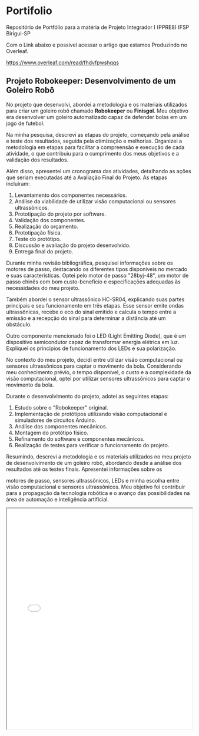 # Portifolio
Repositório de Portfólio para a matéria de Projeto Integrador I (PPRE8) IFSP Birigui-SP

Com o Link abaixo e possivel acessar o artigo que estamos Produzindo no Overleaf.

https://www.overleaf.com/read/fhdvfpwshqqs


## Projeto Robokeeper: Desenvolvimento de um Goleiro Robô

No projeto que desenvolvi, abordei a metodologia e os materiais utilizados para criar um goleiro robô chamado **Robokeeper** ou **Finisgol**. Meu objetivo era desenvolver um goleiro automatizado capaz de defender bolas em um jogo de futebol.

Na minha pesquisa, descrevi as etapas do projeto, começando pela análise e teste dos resultados, seguida pela otimização e melhorias. Organizei a metodologia em etapas para facilitar a compreensão e execução de cada atividade, o que contribuiu para o cumprimento dos meus objetivos e a validação dos resultados.

Além disso, apresentei um cronograma das atividades, detalhando as ações que seriam executadas até a Avaliação Final do Projeto. As etapas incluíram:

1. Levantamento dos componentes necessários.
2. Análise da viabilidade de utilizar visão computacional ou sensores ultrassônicos.
3. Prototipação do projeto por software.
4. Validação dos componentes.
5. Realização do orçamento.
6. Prototipação física.
7. Teste do protótipo.
8. Discussão e avaliação do projeto desenvolvido.
9. Entrega final do projeto.

Durante minha revisão bibliográfica, pesquisei informações sobre os motores de passo, destacando os diferentes tipos disponíveis no mercado e suas características. Optei pelo motor de passo "28byj-48", um motor de passo chinês com bom custo-benefício e especificações adequadas às necessidades do meu projeto.

Também abordei o sensor ultrassônico HC-SR04, explicando suas partes principais e seu funcionamento em três etapas. Esse sensor emite ondas ultrassônicas, recebe o eco do sinal emitido e calcula o tempo entre a emissão e a recepção do sinal para determinar a distância até um obstáculo.

Outro componente mencionado foi o LED (Light Emitting Diode), que é um dispositivo semicondutor capaz de transformar energia elétrica em luz. Expliquei os princípios de funcionamento dos LEDs e sua polarização.

No contexto do meu projeto, decidi entre utilizar visão computacional ou sensores ultrassônicos para captar o movimento da bola. Considerando meu conhecimento prévio, o tempo disponível, o custo e a complexidade da visão computacional, optei por utilizar sensores ultrassônicos para captar o movimento da bola.

Durante o desenvolvimento do projeto, adotei as seguintes etapas:

1. Estudo sobre o "Robokeeper" original.
2. Implementação de protótipos utilizando visão computacional e simuladores de circuitos Arduino.
3. Análise dos componentes mecânicos.
4. Montagem do protótipo físico.
5. Refinamento do software e componentes mecânicos.
6. Realização de testes para verificar o funcionamento do projeto.

Resumindo, descrevi a metodologia e os materiais utilizados no meu projeto de desenvolvimento de um goleiro robô, abordando desde a análise dos resultados até os testes finais. Apresentei informações sobre os

 motores de passo, sensores ultrassônicos, LEDs e minha escolha entre visão computacional e sensores ultrassônicos. Meu objetivo foi contribuir para a propagação da tecnologia robótica e o avanço das possibilidades na área de automação e inteligência artificial.


<iframe src="/MapaMental.pdf" width="100%" height="600px"></iframe>

